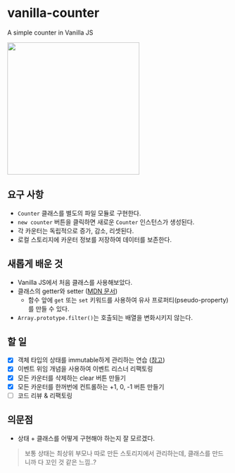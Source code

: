 # vanilla-counter

A simple counter in Vanilla JS

<img src="https://user-images.githubusercontent.com/72433681/134885725-45d12db8-a76e-45b4-8987-d93fbf859dbf.gif" height="300" />
                                                                                                                         
## 요구 사항

- `Counter` 클래스를 별도의 파일 모듈로 구현한다.
- `new counter` 버튼을 클릭하면 새로운 `Counter` 인스턴스가 생성된다.
- 각 카운터는 독립적으로 증가, 감소, 리셋된다.
- 로컬 스토리지에 카운터 정보를 저장하여 데이터를 보존한다.

## 새롭게 배운 것

- Vanilla JS에서 처음 클래스를 사용해보았다.
- 클래스의 getter와 setter ([MDN 문서](https://developer.mozilla.org/ko/docs/Web/JavaScript/Reference/Functions/get))
  - 함수 앞에 `get` 또는 `set` 키워드를 사용하여 유사 프로퍼티(pseudo-property)를 만들 수 있다.
- `Array.prototype.filter()`는 호출되는 배열을 변화시키지 않는다.

## 할 일

- [x] 객체 타입의 상태를 immutable하게 관리하는 연습 ([참고](https://sustainable-dev.tistory.com/156))
- [x] 이벤트 위임 개념을 사용하여 이벤트 리스너 리팩토링
- [x] 모든 카운터를 삭제하는 clear 버튼 만들기
- [x] 모든 카운터를 한꺼번에 컨트롤하는 +1, 0, -1 버튼 만들기
- [ ] 코드 리뷰 & 리팩토링

## 의문점

- 상태 + 클래스를 어떻게 구현해야 하는지 잘 모르겠다.

> 보통 상태는 최상위 부모나 따로 만든 스토리지에서 관리하는데, 클래스를 만드니까 다 꼬인 것 같은 느낌..?
